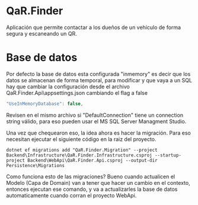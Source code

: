 # QaR.Finder
Aplicación que permite contactar a los dueños de un vehículo de forma segura y escaneando un QR.

# Base de datos

Por defecto la base de datos esta configurada "inmemory" es decir que los datos se almacenan de forma temporal, para modificar y que vaya a un SQL hay que cambiar la configuración desde el archivo QaR.Finder.Api\appsettings.json cambiando el flag a false

```javascript
"UseInMemoryDatabase": false,
```

Revisen en el mismo archivo si "DefaultConnection" tiene un connection string válido, para eso pueden usar el MS SQL Server Managment Studio.

Una vez que chequearon eso, la idea ahora es hacer la migración.
Para eso necesitan ejecutar el siguiente código en la raiz del proyecto.

`dotnet ef migrations add "QaR.Finder.Migration" --project Backend\Infrastructure\QaR.Finder.Infrastructure.csproj --startup-project Backend\WebApi\QaR.Finder.Api.csproj --output-dir Persistence\Migrations`

Como funciona esto de las migraciones? Bueno cuando actualicen el Modelo (Capa de Domain) van a tener que hacer un cambio en el contexto, entonces ejecutan ese comando, y va a actualizarles la base de datos automaticamente cuando corran el proyecto WebApi.
